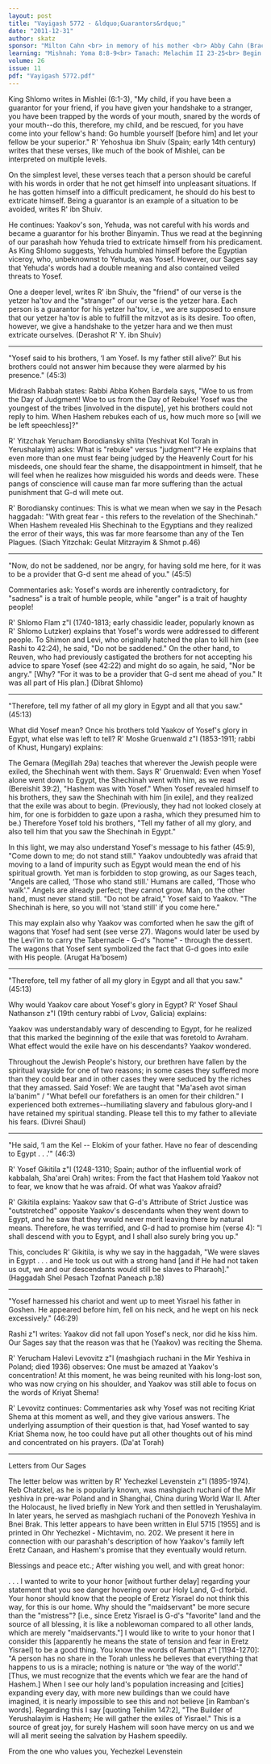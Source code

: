 ```yaml
---
layout: post
title: "Vayigash 5772 - &ldquo;Guarantors&rdquo;"
date: "2011-12-31"
author: skatz
sponsor: "Milton Cahn <br> in memory of his mother <br> Abby Cahn (Bracha bat Moshe a\"h) <br> and his wife Felice Cahn <br> (Faygah Sarah bat Naftoli Zev a\"h)"
learning: "Mishnah: Yoma 8:8-9<br> Tanach: Melachim II 23-25<br> Begin Yeshayah on Sunday<br> Daf Yomi (Bavli): Bechorot 47<br> Daf Yomi (Yerushalmi): Sukkah 7"
volume: 26
issue: 11
pdf: "Vayigash 5772.pdf"
---
```


King Shlomo writes in Mishlei (6:1-3), "My child, if you have been a guarantor for your friend, if you have given your handshake to a stranger, you have been trapped by the words of your mouth, snared by the words of your mouth--do this, therefore, my child, and be rescued, for you have come into your fellow's hand: Go humble yourself \[before him\] and let your fellow be your superior." R' Yehoshua ibn Shuiv (Spain; early 14th century) writes that these verses, like much of the book of Mishlei, can be interpreted on multiple levels.

On the simplest level, these verses teach that a person should be careful with his words in order that he not get himself into unpleasant situations. If he has gotten himself into a difficult predicament, he should do his best to extricate himself. Being a guarantor is an example of a situation to be avoided, writes R' ibn Shuiv.

He continues: Yaakov's son, Yehuda, was not careful with his words and became a guarantor for his brother Binyamin. Thus we read at the beginning of our parashah how Yehuda tried to extricate himself from his predicament. As King Shlomo suggests, Yehuda humbled himself before the Egyptian viceroy, who, unbeknownst to Yehuda, was Yosef. However, our Sages say that Yehuda's words had a double meaning and also contained veiled threats to Yosef.

One a deeper level, writes R' ibn Shuiv, the "friend" of our verse is the yetzer ha'tov and the "stranger" of our verse is the yetzer hara. Each person is a guarantor for his yetzer ha'tov, i.e., we are supposed to ensure that our yetzer ha'tov is able to fulfill the mitzvot as is its desire. Too often, however, we give a handshake to the yetzer hara and we then must extricate ourselves. (Derashot R' Y. ibn Shuiv)

********

"Yosef said to his brothers, &lsquo;I am Yosef. Is my father still alive?' But his brothers could not answer him because they were alarmed by his presence." (45:3)

Midrash Rabbah states: Rabbi Abba Kohen Bardela says, "Woe to us from the Day of Judgment! Woe to us from the Day of Rebuke! Yosef was the youngest of the tribes \[involved in the dispute\], yet his brothers could not reply to him. When Hashem rebukes each of us, how much more so \[will we be left speechless\]?"

R' Yitzchak Yerucham Borodiansky shlita (Yeshivat Kol Torah in Yerushalayim) asks: What is "rebuke" versus "judgment"? He explains that even more than one must fear being judged by the Heavenly Court for his misdeeds, one should fear the shame, the disappointment in himself, that he will feel when he realizes how misguided his words and deeds were. These pangs of conscience will cause man far more suffering than the actual punishment that G-d will mete out.

R' Borodiansky continues: This is what we mean when we say in the Pesach haggadah: "With great fear - this refers to the revelation of the Shechinah." When Hashem revealed His Shechinah to the Egyptians and they realized the error of their ways, this was far more fearsome than any of the Ten Plagues. (Siach Yitzchak: Geulat Mitzrayim & Shmot p.46)

********

"Now, do not be saddened, nor be angry, for having sold me here, for it was to be a provider that G-d sent me ahead of you." (45:5)

Commentaries ask: Yosef's words are inherently contradictory, for "sadness" is a trait of humble people, while "anger" is a trait of haughty people!

R' Shlomo Flam z"l (1740-1813; early chassidic leader, popularly known as R' Shlomo Lutzker) explains that Yosef's words were addressed to different people. To Shimon and Levi, who originally hatched the plan to kill him (see Rashi to 42:24), he said, "Do not be saddened." On the other hand, to Reuven, who had previously castigated the brothers for not accepting his advice to spare Yosef (see 42:22) and might do so again, he said, "Nor be angry." \[Why? "For it was to be a provider that G-d sent me ahead of you." It was all part of His plan.\] (Dibrat Shlomo)

********

"Therefore, tell my father of all my glory in Egypt and all that you saw." (45:13)

What did Yosef mean? Once his brothers told Yaakov of Yosef's glory in Egypt, what else was left to tell? R' Moshe Gruenwald z"l (1853-1911; rabbi of Khust, Hungary) explains:

The Gemara (Megillah 29a) teaches that wherever the Jewish people were exiled, the Shechinah went with them. Says R' Gruenwald: Even when Yosef alone went down to Egypt, the Shechinah went with him, as we read (Bereishit 39:2), "Hashem was with Yosef." When Yosef revealed himself to his brothers, they saw the Shechinah with him \[in exile\], and they realized that the exile was about to begin. (Previously, they had not looked closely at him, for one is forbidden to gaze upon a rasha, which they presumed him to be.) Therefore Yosef told his brothers, "Tell my father of all my glory, and also tell him that you saw the Shechinah in Egypt."

In this light, we may also understand Yosef's message to his father (45:9), "Come down to me; do not stand still." Yaakov undoubtedly was afraid that moving to a land of impurity such as Egypt would mean the end of his spiritual growth. Yet man is forbidden to stop growing, as our Sages teach, "Angels are called, &lsquo;Those who stand still.' Humans are called, &lsquo;Those who walk'." Angels are already perfect; they cannot grow. Man, on the other hand, must never stand still. "Do not be afraid," Yosef said to Yaakov. "The Shechinah is here, so you will not &lsquo;stand still' if you come here."

This may explain also why Yaakov was comforted when he saw the gift of wagons that Yosef had sent (see verse 27). Wagons would later be used by the Levi'im to carry the Tabernacle - G-d's "home" - through the dessert. The wagons that Yosef sent symbolized the fact that G-d goes into exile with His people. (Arugat Ha'bosem)

********

"Therefore, tell my father of all my glory in Egypt and all that you saw." (45:13)

Why would Yaakov care about Yosef's glory in Egypt? R' Yosef Shaul Nathanson z"l (19th century rabbi of Lvov, Galicia) explains:

Yaakov was understandably wary of descending to Egypt, for he realized that this marked the beginning of the exile that was foretold to Avraham. What effect would the exile have on his descendants? Yaakov wondered.

Throughout the Jewish People's history, our brethren have fallen by the spiritual wayside for one of two reasons; in some cases they suffered more than they could bear and in other cases they were seduced by the riches that they amassed. Said Yosef: We are taught that "Ma'aseh avot siman la'banim" / "What befell our forefathers is an omen for their children." I experienced both extremes--humiliating slavery and fabulous glory-and I have retained my spiritual standing. Please tell this to my father to alleviate his fears. (Divrei Shaul)

********

"He said, &lsquo;I am the Kel -- Elokim of your father. Have no fear of descending to Egypt . . .'" (46:3)

R' Yosef Gikitila z"l (1248-1310; Spain; author of the influential work of kabbalah, Sha'arei Orah) writes: From the fact that Hashem told Yaakov not to fear, we know that he was afraid. Of what was Yaakov afraid?

R' Gikitila explains: Yaakov saw that G-d's Attribute of Strict Justice was "outstretched" opposite Yaakov's descendants when they went down to Egypt, and he saw that they would never merit leaving there by natural means. Therefore, he was terrified, and G-d had to promise him (verse 4): "I shall descend with you to Egypt, and I shall also surely bring you up."

This, concludes R' Gikitila, is why we say in the haggadah, "We were slaves in Egypt . . . and He took us out with a strong hand \[and if He had not taken us out, we and our descendants would still be slaves to Pharaoh\]." (Haggadah Shel Pesach Tzofnat Paneach p.18)

********

"Yosef harnessed his chariot and went up to meet Yisrael his father in Goshen. He appeared before him, fell on his neck, and he wept on his neck excessively." (46:29)

Rashi z"l writes: Yaakov did not fall upon Yosef's neck, nor did he kiss him. Our Sages say that the reason was that he (Yaakov) was reciting the Shema.

R' Yerucham Halevi Levovitz z"l (mashgiach ruchani in the Mir Yeshiva in Poland; died 1936) observes: One must be amazed at Yaakov's concentration! At this moment, he was being reunited with his long-lost son, who was now crying on his shoulder, and Yaakov was still able to focus on the words of Kriyat Shema!

R' Levovitz continues: Commentaries ask why Yosef was not reciting Kriat Shema at this moment as well, and they give various answers. The underlying assumption of their question is that, had Yosef wanted to say Kriat Shema now, he too could have put all other thoughts out of his mind and concentrated on his prayers. (Da'at Torah)

********

Letters from Our Sages

The letter below was written by R' Yechezkel Levenstein z"l (1895-1974). Reb Chatzkel, as he is popularly known, was mashgiach ruchani of the Mir yeshiva in pre-war Poland and in Shanghai, China during World War II. After the Holocaust, he lived briefly in New York and then settled in Yerushalayim. In later years, he served as mashgiach ruchani of the Ponovezh Yeshiva in Bnei Brak. This letter appears to have been written in Elul 5715 \[1955\] and is printed in Ohr Yechezkel - Michtavim, no. 202. We present it here in connection with our parashah's description of how Yaakov's family left Eretz Canaan, and Hashem's promise that they eventually would return.

Blessings and peace etc.; After wishing you well, and with great honor:

. . . I wanted to write to your honor \[without further delay\] regarding your statement that you see danger hovering over our Holy Land, G-d forbid. Your honor should know that the people of Eretz Yisrael do not think this way, for this is our home. Why should the "maidservant" be more secure than the "mistress"? \[i.e., since Eretz Yisrael is G-d's "favorite" land and the source of all blessing, it is like a noblewoman compared to all other lands, which are merely "maidservants."\] I would like to write to your honor that I consider this \[apparently he means the state of tension and fear in Eretz Yisrael\] to be a good thing. You know the words of Ramban z"l \[1194-1270\]: "A person has no share in the Torah unless he believes that everything that happens to us is a miracle; nothing is nature or &lsquo;the way of the world'." \[Thus, we must recognize that the events which we fear are the hand of Hashem.\] When I see our holy land's population increasing and \[cities\] expanding every day, with more new buildings than we could have imagined, it is nearly impossible to see this and not believe \[in Ramban's words\]. Regarding this I say \[quoting Tehilim 147:2\], "The Builder of Yerushalayim is Hashem; He will gather the exiles of Yisrael." This is a source of great joy, for surely Hashem will soon have mercy on us and we will all merit seeing the salvation by Hashem speedily.

From the one who values you, Yechezkel Levenstein

